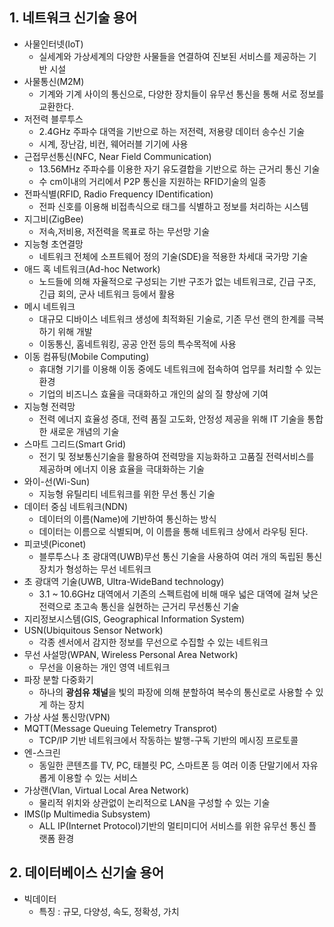 ## 1. 네트워크 신기술 용어
- 사물인터넷(IoT)
  - 실세계와 가상세계의 다양한 사물들을 연결하여 진보된 서비스를 제공하는 기반 시설
- 사물통신(M2M)
  - 기계와 기계 사이의 통신으로, 다양한 장치들이 유무선 통신을 통해 서로 정보를 교환한다.
- 저전력 블루투스
  - 2.4GHz 주파수 대역을 기반으로 하는 저전력, 저용량 데이터 송수신 기술
  - 시계, 장난감, 비컨, 웨어러블 기기에 사용
- 근접무선통신(NFC, Near Field Communication)
  - 13.56MHz 주파수를 이용한 자기 유도결합을 기반으로 하는 근거리 통신 기술
  - 수 cm이내의 거리에서 P2P 통신을 지원하는 RFID기술의 일종
- 전파식별(RFID, Radio Frequency IDentification)
  - 전파 신호를 이용해 비접촉식으로 태그를 식별하고 정보를 처리하는 시스템
- 지그비(ZigBee)
  - 저속,저비용, 저전력을 목표로 하는 무선망 기술
- 지능형 초연결망
  - 네트워크 전체에 소프트웨어 정의 기술(SDE)을 적용한 차세대 국가망 기술
- 애드 혹 네트워크(Ad-hoc Network)
  - 노드들에 의해 자율적으로 구성되는 기반 구조가 없는 네트워크로, 긴급 구조, 긴급 회의, 군사 네트워크 등에서 활용
- 메시 네트워크
  - 대규모 디바이스 네트워크 생성에 최적화된 기술로, 기존 무선 랜의 한계를 극복하기 위해 개발
  - 이동통신, 홈네트워킹, 공공 안전 등의 특수목적에 사용
- 이동 컴퓨팅(Mobile Computing)
  - 휴대형 기기를 이용해 이동 중에도 네트워크에 접속하여 업무를 처리할 수 있는 환경
  - 기업의 비즈니스 효율을 극대화하고 개인의 삶의 질 향상에 기여
- 지능형 전력망
  - 전력 에너지 효율성 증대, 전력 품질 고도화, 안정성 제공을 위해 IT 기술을 통합한 새로운 개념의 기술
- 스마트 그리드(Smart Grid)
  - 전기 및 정보통신기술을 활용하여 전력망을 지능화하고 고품질 전력서비스를 제공하며 에너지 이용 효율을 극대화하는 기술
- 와이-선(Wi-Sun)
  - 지능형 유틸리티 네트워크를 위한 무선 통신 기술
- 데이터 중심 네트워크(NDN)
  - 데이터의 이름(Name)에 기반하여 통신하는 방식
  - 데이터는 이름으로 식별되며, 이 이름을 통해 네트워크 상에서 라우팅 된다.
- 피코넷(Piconet)
  - 블루투스나 초 광대역(UWB)무선 통신 기술을 사용하여 여러 개의 독립된 통신 장치가 형성하는 무선 네트워크
- 초 광대역 기술(UWB, Ultra-WideBand technology)
  - 3.1 ~ 10.6GHz 대역에서 기존의 스펙트럼에 비해 매우 넓은 대역에 걸쳐 낮은 전력으로 초고속 통신을 실현하는 근거리 무선통신 기술
- 지리정보시스템(GIS, Geographical Information System)
- USN(Ubiquitous Sensor Network)
  - 각종 센서에서 감지한 정보를 무선으로 수집할 수 있는 네트워크
- 무선 사설망(WPAN, Wireless Personal Area Network)
  - 무선을 이용하는 개인 영역 네트워크
- 파장 분할 다중화기
  - 하나의 **광섬유 채널**을 빛의 파장에 의해 분할하여 복수의 통신로로 사용할 수 있게 하는 장치
- 가상 사설 통신망(VPN)
- MQTT(Message Queuing Telemetry Transprot)
  - TCP/IP 기반 네트워크에서 작동하는 발행-구독 기반의 메시징 프로토콜
- 엔-스크린
  - 동일한 콘텐츠를 TV, PC, 태블릿 PC, 스마트폰 등 여러 이종 단말기에서 자유롭게 이용할 수 있는 서비스
- 가상랜(Vlan, Virtual Local Area Network)
  - 물리적 위치와 상관없이 논리적으로 LAN을 구성할 수 있는 기술
- IMS(Ip Multimedia Subsystem)
  - ALL IP(Internet Protocol)기반의 멀티미디어 서비스를 위한 유무선 통신 플랫폼 환경

## 2. 데이터베이스 신기술 용어
- 빅데이터
  - 특징 : 규모, 다양성, 속도, 정확성, 가치